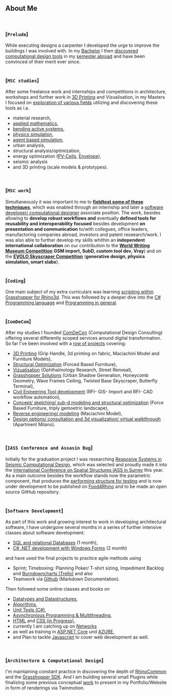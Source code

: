 ## About Me
<br>

### [`Prelude`]
<p></p>
While executing designs a carpenter I developed the urge to improve the buildings I was involved with.  
In my <a href="https://issuu.com/home/published/portfolio_tim_fischer__en_">Bachelor</a> I then <a href="https://www.ciee.org/go-abroad/college-study-abroad/programs/germany/berlin/global-architecture-design#academics">discovered computational design tools</a> in my <a href="https://www.archip.eu/">semester abroad</a> and have been convinced of their merit ever since.
<br/>
<br/>

### [`MSC studies`]
<p></p>
After some freelance work and internships and competitions in architecture, workshops and further work in <a href="https://vimeo.com/manage/videos/153258593">3D Printing</a> and Vizualisation, in my Masters I focused on <a href="https://issuu.com/timfischer45/docs/grasshopper_polimi_p1-17_01">exploration of various fields</a> utilizing and discovering these tools as i.a.  

- material research,
- <a href="https://vimeo.com/219884392">applied mathematics</a>,
- <a href="https://issuu.com/timfischer45/docs/extreme_living_-_functional_unit_-_">bending active systems</a>,
- <a href="https://vimeo.com/226139359">physics simulation</a>,
- <a href="https://vimeo.com/247093054">agent based simulation</a>, 
- urban analysis,
- structural analysis/optimization,
- energy optimization (<a href="https://vimeo.com/manage/videos/257005791">PV-Cells</a>, <a href="https://vimeo.com/manage/videos/257005791">Envelope</a>),
- seismic analysis
- and 3D printing (scale models & prototypes).
<br/>

### [`MSC work`]
<p></p>
Simultaneously it was important to me to <a href="https://vimeo.com/236308356"><b>fieldtest some of these techniques</b></a>, which was enabled through an internship and later a <a href="http://www.textilearchitecture.polimi.it/#research">software developer/ computational designer</a> associate position.
The work, besides allowing to <b>develop robust workflows and</b> eventually <b>defined tools for reusability and interoperability</b> <b>focused</b> besides development <b>on presentation and communication</b> to/with collegues, office leaders, manufactoring companies abroad, investors and patent reseearch/work.  
I was also able to further develop my skills whithin an <b>independent international collaboration</b> on our contribution to the <a href="https://www.comdecon.com/world-writing-museum"><b>World Writing Museum Competition</b></a> <b>GSM import, SubD, custom tool dev, Vray</b>) and on the <a href="https://www.evolo.us/category/competition/"><b>EVOLO Skyscraper Competition</b></a> (<b>generative design, physics simulation, smart slabs</b>).
<br/>
<br/>

### [`Coding`]
<p></p>
One main subject of my extra curriculars was learning <a href="https://vimeo.com/247048808">scripting within Grasshopper for Rhino3d</a>.  
This was followed by a deeper dive into the <a href="https://www.oreilly.com/learning-paths/learning-path-c/9781491987186/">C# Programming language</a> and <a href="https://cs50.harvard.edu/college/2021/fall/weeks/0/">Programming in general</a>.
<br/>
<br/>

### [`ComDeCom`]
<p></p>
After my studies I founded <a href="https://www.comdecon.com">ComDeCon</a> (Computational Design Consulting) offering several differently scoped services around digital transformation. So far I've been involved with a <a href="https://timsdesigns.wixsite.com/cdconsulting/allprojects">row of projects</a> covering:

* <a href="https://www.comdecon.com/productdesign">3D Printing</a> (Grip Handle, 3d printing on fabric, Maciachini Model and Furniture Models),  
* <a href="https://www.comdecon.com/furniture">Structural Optimization</a> (Forced Based Furniture),  
* <a href="https://www.comdecon.com/graphicdesign">Vizualisation</a> (Ophthalmology Research, Street Renveal),  
* <a href="https://www.comdecon.com/urbandesign">Grasshopper Solutions</a> (Urban Shadow Generation, Honeycomb Geometry, Wave Frames Ceiling, Twisted Base Skyscraper, Butterfly Terminal),  
* <a href="https://www.comdecon.com/infrastructuredesign">Civil Enineering Tool development</a> (RFI- GIS- Import and RFI- CAD workflow automation),  
* <a href="https://vimeo.com/manage/videos/319545166">Concept/ sketching/ sub-d modeling and structural optimization</a> (Force Based Furniture,  triply gemoetric landscape),  
* <a href="https://www.comdecon.com/allprojects">Reverse engineering/ modeling</a> (Maciachini Model),  
* <a href="">Design options/ consultation and 3d visualization/ virtual walkthrough</a> (Apartment Milano).
<br/>

### [`IASS Conference and Assasin Bug`]
<p></p>
Initially for the graduation project I was researching <a href="https://www.livestreamevent.uk/iass2021/wp-content/uploads/sites/25/2021/08/975.pdf">Resposive Systems in Seismic Computational Design</a>, which was selected and proudly made it into the <a href="https://iass-structures.org/">International Conference on Spatial Structures IASS in Surrey</a> this year.  
As a main outcome besides the workflow stands now the parametric component, that produces the <a href="https://www.youtube.com/watch?v=Zp45P_SOf4U">performing structure for testing</a> and is now under development to be published on <a href="https://www.food4rhino.com">Food4Rhino</a> and to be made an open source GitHub repository.
<br/>
<br/>

### [`Software Development`]
<p></p>
As part of this work and growing interest to work in developing architectural software, I have undergone several months in a series of further intensive classes about software development:  

* <a href="https://www.alfatraining.de/gefoerderte-weiterbildung/berlinmitte/stadt/berlin-mitte/kurs/relationale-datenbanken-sql/N/0/0/kombi/relationale-datenbanken-sql/#pos1">SQL and relational Databases</a> (1 month),  
* <a href="https://www.alfatraining.de/gefoerderte-weiterbildung/berlinmitte/stadt/berlin-mitte/kurs/visual-cnet/N/0/0/kombi/c-entwickler-in/#pos1">C# .NET development with Windows Forms</a> (2 month)  
<p></p>
and have used the final projects to practice agile methods using

- Sprint; Timeboxing: Planning Poker/ T-shirt sizing, Impediment Backlog and <a href="https://www.burndownfortrello.com/index.php#"> Burndowncharts (Trello)</a> and also
- Teamwork via <a href="https://github.com/Computational-Design-Consulting">Github</a> (Markdown Documentation).  

<p></p>
Then followed some online classes and books on

- <a href="https://www.amazon.com/Computer-Science-Distilled-Computational-Problems/dp/0997316020">Datatypes and Datastructures</a>,
- [Algorithms](https://www.youtube.com/watch?v=fykrlqbV9wM&list=PL5UjM1xA8Bj8AjiTw2Aeb9yinE4-3j0PT&index=4),
- <a href="https://www.youtube.com/watch?v=ub3P8c87cwk">Unit Tests (C#)</a>,
- [Asynchronious Programming & Multithreading](https://www.youtube.com/watch?v=2moh18sh5p4&t=943s),
- <a href="https://www.w3schools.com/html/default.asp">HTML</a> and <a href="https://www.w3schools.com/css/default.asp">CSS (in Progress)</a>,
- currently I am catching up on <a href="https://www.geeksforgeeks.org/computer-network-tutorials/?ref=lbp">Networks</a>
- as well as training in [ASP.NET Core](https://www.tutorialsteacher.com/core/first-aspnet-core-application) und [AZURE](https://www.youtube.com/watch?v=zIfxkub7CLY),
- and Plan to tackle <a href="https://www.tutorialsteacher.com/javascript">Javascript</a> to cover web development as well.  
<br/>

### [`Architecture & Computational Design`]
<p></p>
I'm maintaining constant practice in discovering the depth of <a href="">RhinoCommon</a> and the <a href="">Grasshopper SDK</a>. And I am building several small Plugins while finalizing some previous conceptual <a href="https://www.comdecon.com/expo-2020">work</a> to present in my Portfolio/Website in form of renderings via Twinmotion.  

